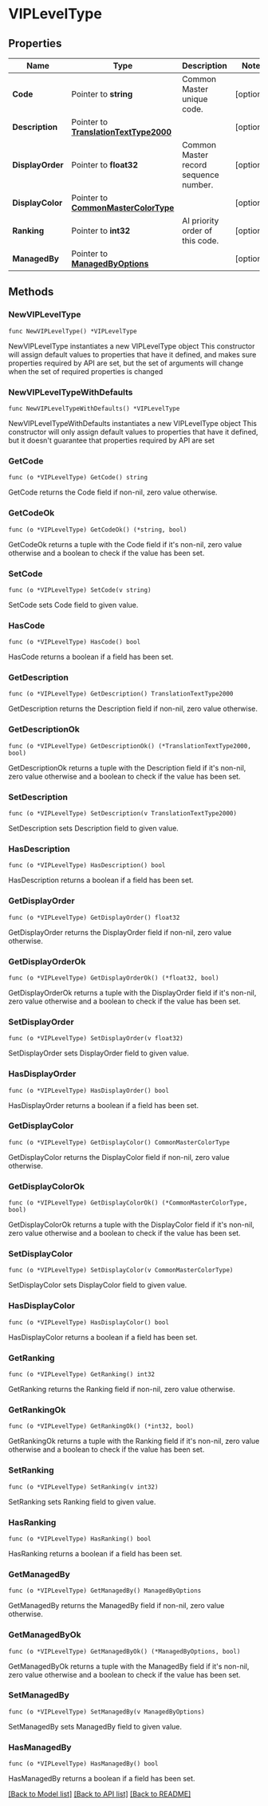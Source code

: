 # VIPLevelType

## Properties

Name | Type | Description | Notes
------------ | ------------- | ------------- | -------------
**Code** | Pointer to **string** | Common Master unique code. | [optional] 
**Description** | Pointer to [**TranslationTextType2000**](TranslationTextType2000.md) |  | [optional] 
**DisplayOrder** | Pointer to **float32** | Common Master record sequence number. | [optional] 
**DisplayColor** | Pointer to [**CommonMasterColorType**](CommonMasterColorType.md) |  | [optional] 
**Ranking** | Pointer to **int32** | AI priority order of this code. | [optional] 
**ManagedBy** | Pointer to [**ManagedByOptions**](ManagedByOptions.md) |  | [optional] 

## Methods

### NewVIPLevelType

`func NewVIPLevelType() *VIPLevelType`

NewVIPLevelType instantiates a new VIPLevelType object
This constructor will assign default values to properties that have it defined,
and makes sure properties required by API are set, but the set of arguments
will change when the set of required properties is changed

### NewVIPLevelTypeWithDefaults

`func NewVIPLevelTypeWithDefaults() *VIPLevelType`

NewVIPLevelTypeWithDefaults instantiates a new VIPLevelType object
This constructor will only assign default values to properties that have it defined,
but it doesn't guarantee that properties required by API are set

### GetCode

`func (o *VIPLevelType) GetCode() string`

GetCode returns the Code field if non-nil, zero value otherwise.

### GetCodeOk

`func (o *VIPLevelType) GetCodeOk() (*string, bool)`

GetCodeOk returns a tuple with the Code field if it's non-nil, zero value otherwise
and a boolean to check if the value has been set.

### SetCode

`func (o *VIPLevelType) SetCode(v string)`

SetCode sets Code field to given value.

### HasCode

`func (o *VIPLevelType) HasCode() bool`

HasCode returns a boolean if a field has been set.

### GetDescription

`func (o *VIPLevelType) GetDescription() TranslationTextType2000`

GetDescription returns the Description field if non-nil, zero value otherwise.

### GetDescriptionOk

`func (o *VIPLevelType) GetDescriptionOk() (*TranslationTextType2000, bool)`

GetDescriptionOk returns a tuple with the Description field if it's non-nil, zero value otherwise
and a boolean to check if the value has been set.

### SetDescription

`func (o *VIPLevelType) SetDescription(v TranslationTextType2000)`

SetDescription sets Description field to given value.

### HasDescription

`func (o *VIPLevelType) HasDescription() bool`

HasDescription returns a boolean if a field has been set.

### GetDisplayOrder

`func (o *VIPLevelType) GetDisplayOrder() float32`

GetDisplayOrder returns the DisplayOrder field if non-nil, zero value otherwise.

### GetDisplayOrderOk

`func (o *VIPLevelType) GetDisplayOrderOk() (*float32, bool)`

GetDisplayOrderOk returns a tuple with the DisplayOrder field if it's non-nil, zero value otherwise
and a boolean to check if the value has been set.

### SetDisplayOrder

`func (o *VIPLevelType) SetDisplayOrder(v float32)`

SetDisplayOrder sets DisplayOrder field to given value.

### HasDisplayOrder

`func (o *VIPLevelType) HasDisplayOrder() bool`

HasDisplayOrder returns a boolean if a field has been set.

### GetDisplayColor

`func (o *VIPLevelType) GetDisplayColor() CommonMasterColorType`

GetDisplayColor returns the DisplayColor field if non-nil, zero value otherwise.

### GetDisplayColorOk

`func (o *VIPLevelType) GetDisplayColorOk() (*CommonMasterColorType, bool)`

GetDisplayColorOk returns a tuple with the DisplayColor field if it's non-nil, zero value otherwise
and a boolean to check if the value has been set.

### SetDisplayColor

`func (o *VIPLevelType) SetDisplayColor(v CommonMasterColorType)`

SetDisplayColor sets DisplayColor field to given value.

### HasDisplayColor

`func (o *VIPLevelType) HasDisplayColor() bool`

HasDisplayColor returns a boolean if a field has been set.

### GetRanking

`func (o *VIPLevelType) GetRanking() int32`

GetRanking returns the Ranking field if non-nil, zero value otherwise.

### GetRankingOk

`func (o *VIPLevelType) GetRankingOk() (*int32, bool)`

GetRankingOk returns a tuple with the Ranking field if it's non-nil, zero value otherwise
and a boolean to check if the value has been set.

### SetRanking

`func (o *VIPLevelType) SetRanking(v int32)`

SetRanking sets Ranking field to given value.

### HasRanking

`func (o *VIPLevelType) HasRanking() bool`

HasRanking returns a boolean if a field has been set.

### GetManagedBy

`func (o *VIPLevelType) GetManagedBy() ManagedByOptions`

GetManagedBy returns the ManagedBy field if non-nil, zero value otherwise.

### GetManagedByOk

`func (o *VIPLevelType) GetManagedByOk() (*ManagedByOptions, bool)`

GetManagedByOk returns a tuple with the ManagedBy field if it's non-nil, zero value otherwise
and a boolean to check if the value has been set.

### SetManagedBy

`func (o *VIPLevelType) SetManagedBy(v ManagedByOptions)`

SetManagedBy sets ManagedBy field to given value.

### HasManagedBy

`func (o *VIPLevelType) HasManagedBy() bool`

HasManagedBy returns a boolean if a field has been set.


[[Back to Model list]](../README.md#documentation-for-models) [[Back to API list]](../README.md#documentation-for-api-endpoints) [[Back to README]](../README.md)


